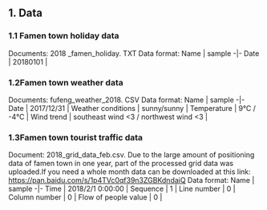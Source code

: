 ## 1. Data
### 1.1 Famen town holiday data
Documents: 2018 _famen_holiday. TXT
Data format:
Name | sample
-|-
Date | 20180101 |
### 1.2Famen town weather data
Documents: fufeng_weather_2018. CSV
Data format:
Name | sample
-|-
Date | 2017/12/31 |
Weather conditions | sunny/sunny |
Temperature | 9℃ / -4℃ |
Wind trend | southeast wind <3 / northwest wind <3 |
### 1.3Famen town tourist traffic data
Document: 2018_grid_data_feb.csv. 
Due to the large amount of positioning data of famen town in one year, part of the processed grid data was uploaded.If you need a whole month data can be downloaded at this link: https://pan.baidu.com/s/1p4TVc0qf39n3ZGBKdndaiQ
Data format:
Name | sample
-|-
Time | 2018/2/1 0:00:00 |
Sequence | 1 |
Line number | 0 |
Column number | 0 |
Flow of people value | 0 |

